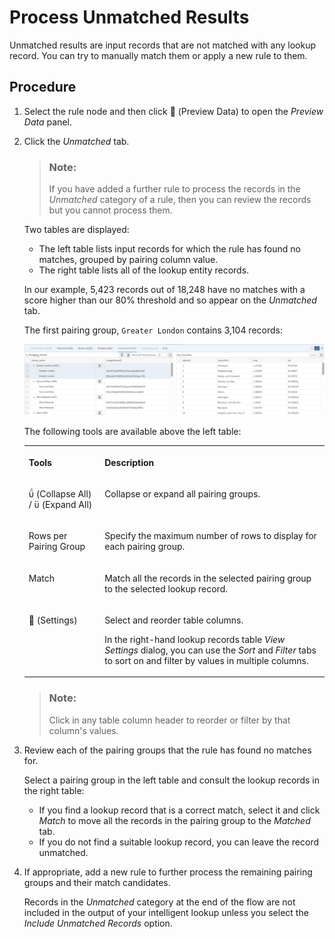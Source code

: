 <!-- loio35fbb44d62e7498bb54461d3a4d460d5 -->

<link rel="stylesheet" type="text/css" href="css/sap-icons.css"/>

# Process Unmatched Results

Unmatched results are input records that are not matched with any lookup record. You can try to manually match them or apply a new rule to them.



<a name="loio35fbb44d62e7498bb54461d3a4d460d5__steps_hmz_25d_cqb"/>

## Procedure

1.  Select the rule node and then click <span class="FPA-icons-V3"></span> \(Preview Data\) to open the *Preview Data* panel.

2.  Click the *Unmatched* tab.

    > ### Note:  
    > If you have added a further rule to process the records in the *Unmatched* category of a rule, then you can review the records but you cannot process them.

    Two tables are displayed:

    -   The left table lists input records for which the rule has found no matches, grouped by pairing column value.
    -   The right table lists all of the lookup entity records.

    In our example, 5,423 records out of 18,248 have no matches with a score higher than our 80% threshold and so appear on the *Unmatched* tab.

    The first pairing group, `Greater London` contains 3,104 records:

    ![](images/IL_Results_-_Unmatched_e47ed9b.png)

    The following tools are available above the left table:


    <table>
    <tr>
    <th valign="top">

    Tools
    
    </th>
    <th valign="top">

    Description
    
    </th>
    </tr>
    <tr>
    <td valign="top">
    
    <span class="SAP-icons-V5"></span> \(Collapse All\) / <span class="SAP-icons-V5"></span> \(Expand All\)
    
    </td>
    <td valign="top">
    
    Collapse or expand all pairing groups.
    
    </td>
    </tr>
    <tr>
    <td valign="top">
    
    Rows per Pairing Group
    
    </td>
    <td valign="top">
    
    Specify the maximum number of rows to display for each pairing group.
    
    </td>
    </tr>
    <tr>
    <td valign="top">
    
    Match
    
    </td>
    <td valign="top">
    
    Match all the records in the selected pairing group to the selected lookup record.
    
    </td>
    </tr>
    <tr>
    <td valign="top">
    
    <span class="FPA-icons-V3"></span> \(Settings\)
    
    </td>
    <td valign="top">
    
    Select and reorder table columns. 

    In the right-hand lookup records table *View Settings* dialog, you can use the *Sort* and *Filter* tabs to sort on and filter by values in multiple columns.
    
    </td>
    </tr>
    </table>
    
    > ### Note:  
    > Click in any table column header to reorder or filter by that column's values.

3.  Review each of the pairing groups that the rule has found no matches for.

    Select a pairing group in the left table and consult the lookup records in the right table:

    -   If you find a lookup record that is a correct match, select it and click *Match* to move all the records in the pairing group to the *Matched* tab.
    -   If you do not find a suitable lookup record, you can leave the record unmatched.

4.  If appropriate, add a new rule to further process the remaining pairing groups and their match candidates.

    Records in the *Unmatched* category at the end of the flow are not included in the output of your intelligent lookup unless you select the *Include Unmatched Records* option.


